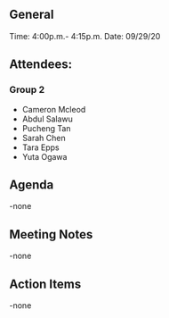 ## General

Time: 4:00p.m.- 4:15p.m.
Date: 09/29/20

## Attendees:
### Group 2
* Cameron Mcleod
* Abdul Salawu 
* Pucheng Tan
* Sarah Chen
* Tara Epps
* Yuta Ogawa

## Agenda 
-none

## Meeting Notes
-none

## Action Items
-none
